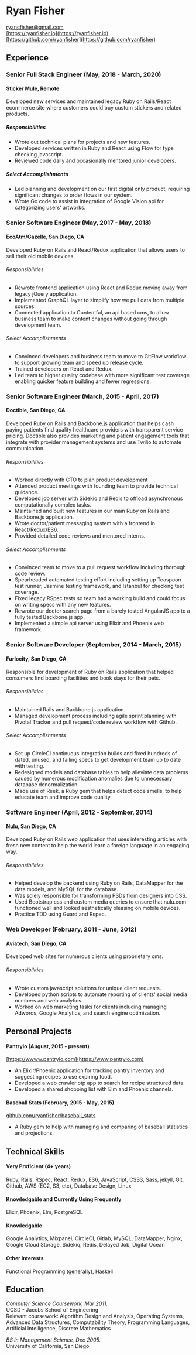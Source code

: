 Ryan Fisher
===========
ryancfisher@gmail.com  
[https://ryanfisher.io](https://ryanfisher.io)  
[https://github.com/ryanfisher](https://github.com/ryanfisher)

Experience
----------
### Senior Full Stack Engineer (May, 2018 - March, 2020)
#### Sticker Mule, Remote

Developed new services and maintained legacy Ruby on Rails/React ecommerce site where customers could buy custom stickers and related products.

##### Responsibilities
- Wrote out technical plans for projects and new features.
- Developed services written in Ruby and React using Flow for type checking javascript.
- Reviewed code daily and occasionally mentored junior developers.

##### Select Accomplishments
- Led planning and development on our first digital only product, requiring significant changes to order flows in our system.
- Wrote Go code to assist in integration of Google Vision api for categorizing users' artworks.


### Senior Software Engineer (May, 2017 - May, 2018)
#### EcoAtm/Gazelle, San Diego, CA

Developed Ruby on Rails and React/Redux application that allows users to sell their old mobile devices.

###### Responsibilities
- Rewrote frontend application using React and Redux moving away from legacy jQuery application.
- Implemented GraphQL layer to simplify how we pull data from multiple sources.
- Connected application to Contentful, an api based cms, to allow business team to make content changes without going through development team.

###### Select Accomplishments
- Convinced developers and business team to move to GitFlow workflow to support growing team and speed up release cycle.
- Trained developers on React and Redux.
- Led team to higher quality codebase with more significant test coverage enabling quicker feature building and fewer regressions.

### Senior Software Engineer (March, 2015 - April, 2017)
#### Doctible, San Diego, CA

Developed Ruby on Rails and Backbone.js application that helps cash paying patients find quality healthcare providers with transparent service pricing. Doctible also provides marketing and patient engagement tools that integrate with provider management systems and use Twilio to automate communication.

###### Responsibilities
- Worked directly with CTO to plan product development
- Attended product meetings with founding team to provide technical guidance.
- Developed job server with Sidekiq and Redis to offload asynchronous computationally complex tasks.
- Maintained and built new features in our main Ruby on Rails and Backbone.js application.
- Wrote doctor/patient messaging system with a frontend in React/Redux/ES6.
- Provided detailed code reviews and mentored interns.

###### Select Accomplishments
- Convinced team to move to a pull request workflow including thorough code review.
- Spearheaded automated testing effort including setting up Teaspoon test runner, Jasmine testing framework, and Istanbul for checking test coverage.
- Fixed legacy RSpec tests so team had a working build and could focus on writing specs with any new features.
- Rewrote our doctor search page from a barely tested AngularJS app to a fully tested Backbone.js app.
- Implemented a simple api server using Elixir and Phoenix web framework.

### Senior Software Developer (September, 2014 - March, 2015)
#### Furlocity, San Diego, CA

Responsible for development of Ruby on Rails application that helped consumers find boarding facilities and book stays for their pets.

###### Responsibilities
- Maintained Rails and Backbone.js application.
- Managed development process including agile sprint planning with Pivotal Tracker and pull request/code review workflow with Github.

###### Select Accomplishments
- Set up CircleCI continuous integration builds and fixed hundreds of dated, unused, and failing specs to get development team up to date with testing.
- Redesigned models and database tables to help alleviate data problems caused by numerous modification anomalies due to unnecessary database denormalization.
- Made use of Reek, a Ruby gem that helps detect code smells, to help educate team and improve code quality.

### Software Engineer (April, 2012 - September, 2014)
#### Nulu, San Diego, CA

Developed Ruby on Rails web application that uses interesting articles with fresh new content to help the world learn a foreign language in an engaging way.

###### Responsibilities
- Helped develop the backend using Ruby on Rails, DataMapper for the data models, and MySQL for the database.
- Was solely responsible for transforming PSDs from designers into CSS.
- Used Bootstrap css and custom media queries to ensure that nulu.com functioned well and looked aesthetically pleasing on mobile devices.
- Practice TDD using Guard and Rspec.

### Web Developer (February, 2011 - June, 2012)
#### Aviatech, San Diego, CA

Developed web sites for numerous clients using proprietary cms.

###### Responsibilities
- Wrote custom javascript solutions for unique client requests.
- Developed python scripts to automate reporting of clients' social media numbers and web analytics.
- Worked on web marketing tasks for clients including managing Adwords, Google Analytics, and search engine optimization.

Personal Projects
-------------
#### Pantryio (August, 2015 - present)
[https://wwww.pantryio.com](https://www.pantryio.com)

- An Elixir/Phoenix application for tracking pantry inventory and suggesting recipes to use expiring food.
- Developed a web crawler otp app to search for recipe structured data.
- Developed a shared shopping list with Elm and Phoenix channels.

#### Baseball Stats (February, 2015 - May, 2015)
[github.com/ryanfisher/baseball_stats](https://github.com/ryanfisher/baseball_stats)  

- A Ruby gem to help with managing and comparing of baseball statistics and projections.

Technical Skills
----------------

#### Very Proficient (4+ years)

Ruby, Rails, RSpec, React, Redux, ES6, JavaScript, CSS3, Sass, jekyll, Git, Github, AWS (EC2, S3, etc), Database Design, Linux

#### Knowledgable and Currently Using Frequently

Elixir, Phoenix, Elm, PostgreSQL

#### Knowledgable

Google Analytics, Mixpanel, CircleCI, Gitlab, MySQL, DataMapper, Nginx, Google Cloud Storage, Sidekiq, Redis, Delayed Job, Digital Ocean

#### Other Interests

Functional Programming (generally), Haskell


Education
---------
*Computer Science Coursework, Mar 2011.*  
UCSD - Jacobs School of Engineering  
Relevant coursework: Algorithm Design and Analysis, Operating Systems, Advanced Data Structures, Computability Theory, Programming Languages, Artificial Intelligence, Discrete Mathematics

*BS in Management Science, Dec 2005.*  
University of California, San Diego
